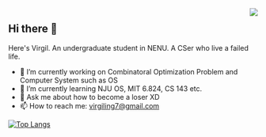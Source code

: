 <img align="right" src="https://github-readme-streak-stats.herokuapp.com/?user=topdeoo" />

## Hi there 👋

Here's Virgil. An undergraduate student in NENU. A CSer who live a failed life.

- 🔭 I’m currently working on Combinatoral Optimization Problem and Computer System such as OS
- 🌱 I’m currently learning NJU OS, MIT 6.824, CS 143 etc.
- 💬 Ask me about how to become a loser XD 
- 📫 How to reach me: virgiling7@gmail.com

[![Top Langs](https://github-readme-stats.vercel.app/api/top-langs/?username=Virgil&layout=compact)](https://github.com/anuraghazra/github-readme-stats)

